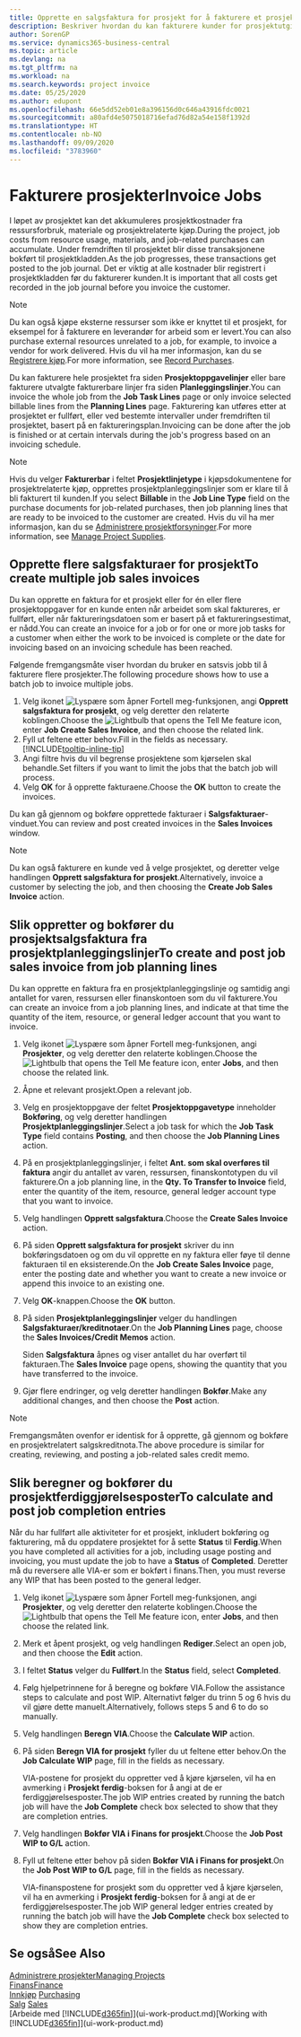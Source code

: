 ```yaml
---
title: Opprette en salgsfaktura for prosjekt for å fakturere et prosjekt | Microsoft-dokumentasjon
description: Beskriver hvordan du kan fakturere kunder for prosjektutgifter etter hvert som et prosjekt skrider frem.
author: SorenGP
ms.service: dynamics365-business-central
ms.topic: article
ms.devlang: na
ms.tgt_pltfrm: na
ms.workload: na
ms.search.keywords: project invoice
ms.date: 05/25/2020
ms.author: edupont
ms.openlocfilehash: 66e5dd52eb01e8a396156d0c646a43916fdc0021
ms.sourcegitcommit: a80afd4e5075018716efad76d82a54e158f1392d
ms.translationtype: HT
ms.contentlocale: nb-NO
ms.lasthandoff: 09/09/2020
ms.locfileid: "3783960"
---
```

# <a name="invoice-jobs"></a><span data-ttu-id="2c2a9-103">Fakturere prosjekter</span><span class="sxs-lookup"><span data-stu-id="2c2a9-103">Invoice Jobs</span></span>
<span data-ttu-id="2c2a9-104">I løpet av prosjektet kan det akkumuleres prosjektkostnader fra ressursforbruk, materiale og prosjektrelaterte kjøp.</span><span class="sxs-lookup"><span data-stu-id="2c2a9-104">During the project, job costs from resource usage, materials, and job-related purchases can accumulate.</span></span> <span data-ttu-id="2c2a9-105">Under fremdriften til prosjektet blir disse transaksjonene bokført til prosjektkladden.</span><span class="sxs-lookup"><span data-stu-id="2c2a9-105">As the job progresses, these transactions get posted to the job journal.</span></span> <span data-ttu-id="2c2a9-106">Det er viktig at alle kostnader blir registrert i prosjektkladden før du fakturerer kunden.</span><span class="sxs-lookup"><span data-stu-id="2c2a9-106">It is important that all costs get recorded in the job journal before you invoice the customer.</span></span>

> [!NOTE]
> <span data-ttu-id="2c2a9-107">Du kan også kjøpe eksterne ressurser som ikke er knyttet til et prosjekt, for eksempel for å fakturere en leverandør for arbeid som er levert.</span><span class="sxs-lookup"><span data-stu-id="2c2a9-107">You can also purchase external resources unrelated to a job, for example, to invoice a vendor for work delivered.</span></span> <span data-ttu-id="2c2a9-108">Hvis du vil ha mer informasjon, kan du se [Registrere kjøp](purchasing-how-record-purchases.md).</span><span class="sxs-lookup"><span data-stu-id="2c2a9-108">For more information, see [Record Purchases](purchasing-how-record-purchases.md).</span></span>

<span data-ttu-id="2c2a9-109">Du kan fakturere hele prosjektet fra siden **Prosjektoppgavelinjer** eller bare fakturere utvalgte fakturerbare linjer fra siden **Planleggingslinjer**.</span><span class="sxs-lookup"><span data-stu-id="2c2a9-109">You can invoice the whole job from the **Job Task Lines** page or only invoice selected billable lines from the **Planning Lines** page.</span></span> <span data-ttu-id="2c2a9-110">Fakturering kan utføres etter at prosjektet er fullført, eller ved bestemte intervaller under fremdriften til prosjektet, basert på en faktureringsplan.</span><span class="sxs-lookup"><span data-stu-id="2c2a9-110">Invoicing can be done after the job is finished or at certain intervals during the job's progress based on an invoicing schedule.</span></span>

> [!NOTE]  
> <span data-ttu-id="2c2a9-111">Hvis du velger **Fakturerbar** i feltet **Prosjektlinjetype** i kjøpsdokumentene for prosjektrelaterte kjøp, opprettes prosjektplanleggingslinjer som er klare til å bli fakturert til kunden.</span><span class="sxs-lookup"><span data-stu-id="2c2a9-111">If you select **Billable** in the **Job Line Type** field on the purchase documents for job-related purchases, then job planning lines that are ready to be invoiced to the customer are created.</span></span> <span data-ttu-id="2c2a9-112">Hvis du vil ha mer informasjon, kan du se [Administrere prosjektforsyninger](projects-how-manage-project-supplies.md).</span><span class="sxs-lookup"><span data-stu-id="2c2a9-112">For more information, see [Manage Project Supplies](projects-how-manage-project-supplies.md).</span></span>

## <a name="to-create-multiple-job-sales-invoices"></a><span data-ttu-id="2c2a9-113">Opprette flere salgsfakturaer for prosjekt</span><span class="sxs-lookup"><span data-stu-id="2c2a9-113">To create multiple job sales invoices</span></span>
<span data-ttu-id="2c2a9-114">Du kan opprette en faktura for et prosjekt eller for én eller flere prosjektoppgaver for en kunde enten når arbeidet som skal faktureres, er fullført, eller når faktureringsdatoen som er basert på et faktureringsestimat, er nådd.</span><span class="sxs-lookup"><span data-stu-id="2c2a9-114">You can create an invoice for a job or for one or more job tasks for a customer when either the work to be invoiced is complete or the date for invoicing based on an invoicing schedule has been reached.</span></span>

<span data-ttu-id="2c2a9-115">Følgende fremgangsmåte viser hvordan du bruker en satsvis jobb til å fakturere flere prosjekter.</span><span class="sxs-lookup"><span data-stu-id="2c2a9-115">The following procedure shows how to use a batch job to invoice multiple jobs.</span></span>  

1. <span data-ttu-id="2c2a9-116">Velg ikonet ![Lyspære som åpner Fortell meg-funksjonen](media/ui-search/search_small.png "Fortell hva du vil gjøre"), angi **Opprett salgsfaktura for prosjekt**, og velg deretter den relaterte koblingen.</span><span class="sxs-lookup"><span data-stu-id="2c2a9-116">Choose the ![Lightbulb that opens the Tell Me feature](media/ui-search/search_small.png "Tell me what you want to do") icon, enter **Job Create Sales Invoice**, and then choose the related link.</span></span>  
2. <span data-ttu-id="2c2a9-117">Fyll ut feltene etter behov.</span><span class="sxs-lookup"><span data-stu-id="2c2a9-117">Fill in the fields as necessary.</span></span> [!INCLUDE[tooltip-inline-tip](includes/tooltip-inline-tip_md.md)]
3. <span data-ttu-id="2c2a9-118">Angi filtre hvis du vil begrense prosjektene som kjørselen skal behandle.</span><span class="sxs-lookup"><span data-stu-id="2c2a9-118">Set filters if you want to limit the jobs that the batch job will process.</span></span>
4. <span data-ttu-id="2c2a9-119">Velg **OK** for å opprette fakturaene.</span><span class="sxs-lookup"><span data-stu-id="2c2a9-119">Choose the **OK** button to create the invoices.</span></span>  

<span data-ttu-id="2c2a9-120">Du kan gå gjennom og bokføre opprettede fakturaer i **Salgsfakturaer**-vinduet.</span><span class="sxs-lookup"><span data-stu-id="2c2a9-120">You can review and post created invoices in the **Sales Invoices** window.</span></span>

> [!NOTE]
> <span data-ttu-id="2c2a9-121">Du kan også fakturere en kunde ved å velge prosjektet, og deretter velge handlingen **Opprett salgsfaktura for prosjekt**.</span><span class="sxs-lookup"><span data-stu-id="2c2a9-121">Alternatively, invoice a customer by selecting the job, and then choosing the **Create Job Sales Invoice** action.</span></span> 

## <a name="to-create-and-post-job-sales-invoice-from-job-planning-lines"></a><span data-ttu-id="2c2a9-122">Slik oppretter og bokfører du prosjektsalgsfaktura fra prosjektplanleggingslinjer</span><span class="sxs-lookup"><span data-stu-id="2c2a9-122">To create and post job sales invoice from job planning lines</span></span>
<span data-ttu-id="2c2a9-123">Du kan opprette en faktura fra en prosjektplanleggingslinje og samtidig angi antallet for varen, ressursen eller finanskontoen som du vil fakturere.</span><span class="sxs-lookup"><span data-stu-id="2c2a9-123">You can create an invoice from a job planning lines, and indicate at that time the quantity of the item, resource, or general ledger account that you want to invoice.</span></span>

1. <span data-ttu-id="2c2a9-124">Velg ikonet ![Lyspære som åpner Fortell meg-funksjonen](media/ui-search/search_small.png "Fortell hva du vil gjøre"), angi **Prosjekter**, og velg deretter den relaterte koblingen.</span><span class="sxs-lookup"><span data-stu-id="2c2a9-124">Choose the ![Lightbulb that opens the Tell Me feature](media/ui-search/search_small.png "Tell me what you want to do") icon, enter **Jobs**, and then choose the related link.</span></span>
2. <span data-ttu-id="2c2a9-125">Åpne et relevant prosjekt.</span><span class="sxs-lookup"><span data-stu-id="2c2a9-125">Open a relevant job.</span></span>
3. <span data-ttu-id="2c2a9-126">Velg en prosjektoppgave der feltet **Prosjektoppgavetype** inneholder **Bokføring**, og velg deretter handlingen **Prosjektplanleggingslinjer**.</span><span class="sxs-lookup"><span data-stu-id="2c2a9-126">Select a job task for which the **Job Task Type** field contains **Posting**, and then choose the **Job Planning Lines** action.</span></span>  
4. <span data-ttu-id="2c2a9-127">På en prosjektplanleggingslinjer, i feltet **Ant. som skal overføres til faktura** angir du antallet av varen, ressursen, finanskontotypen du vil fakturere.</span><span class="sxs-lookup"><span data-stu-id="2c2a9-127">On a job planning line, in the **Qty. To Transfer to Invoice** field, enter the quantity of the item, resource, general ledger account type that you want to invoice.</span></span>  
5. <span data-ttu-id="2c2a9-128">Velg handlingen **Opprett salgsfaktura**.</span><span class="sxs-lookup"><span data-stu-id="2c2a9-128">Choose the **Create Sales Invoice** action.</span></span>
6. <span data-ttu-id="2c2a9-129">På siden **Opprett salgsfaktura for prosjekt** skriver du inn bokføringsdatoen og om du vil opprette en ny faktura eller føye til denne fakturaen til en eksisterende.</span><span class="sxs-lookup"><span data-stu-id="2c2a9-129">On the **Job Create Sales Invoice** page, enter the posting date and whether you want to create a new invoice or append this invoice to an existing one.</span></span>
7. <span data-ttu-id="2c2a9-130">Velg **OK**-knappen.</span><span class="sxs-lookup"><span data-stu-id="2c2a9-130">Choose the **OK** button.</span></span>  
8. <span data-ttu-id="2c2a9-131">På siden **Prosjektplanleggingslinjer** velger du handlingen **Salgsfakturaer/kreditnotaer**.</span><span class="sxs-lookup"><span data-stu-id="2c2a9-131">On the **Job Planning Lines** page, choose the **Sales Invoices/Credit Memos** action.</span></span>

    <span data-ttu-id="2c2a9-132">Siden **Salgsfaktura** åpnes og viser antallet du har overført til fakturaen.</span><span class="sxs-lookup"><span data-stu-id="2c2a9-132">The **Sales Invoice** page opens, showing the quantity that you have transferred to the invoice.</span></span>
9. <span data-ttu-id="2c2a9-133">Gjør flere endringer, og velg deretter handlingen **Bokfør**.</span><span class="sxs-lookup"><span data-stu-id="2c2a9-133">Make any additional changes, and then choose the **Post** action.</span></span>

> [!NOTE]  
>   <span data-ttu-id="2c2a9-134">Fremgangsmåten ovenfor er identisk for å opprette, gå gjennom og bokføre en prosjektrelatert salgskreditnota.</span><span class="sxs-lookup"><span data-stu-id="2c2a9-134">The above procedure is similar for creating, reviewing, and posting a job-related sales credit memo.</span></span>

## <a name="to-calculate-and-post-job-completion-entries"></a><span data-ttu-id="2c2a9-135">Slik beregner og bokfører du prosjektferdiggjørelsesposter</span><span class="sxs-lookup"><span data-stu-id="2c2a9-135">To calculate and post job completion entries</span></span>
<span data-ttu-id="2c2a9-136">Når du har fullført alle aktiviteter for et prosjekt, inkludert bokføring og fakturering, må du oppdatere prosjektet for å sette **Status** til **Ferdig**.</span><span class="sxs-lookup"><span data-stu-id="2c2a9-136">When you have completed all activities for a job, including usage posting and invoicing, you must update the job to have a **Status** of **Completed**.</span></span> <span data-ttu-id="2c2a9-137">Deretter må du reversere alle VIA-er som er bokført i finans.</span><span class="sxs-lookup"><span data-stu-id="2c2a9-137">Then, you must reverse any WIP that has been posted to the general ledger.</span></span>

1. <span data-ttu-id="2c2a9-138">Velg ikonet ![Lyspære som åpner Fortell meg-funksjonen](media/ui-search/search_small.png "Fortell hva du vil gjøre"), angi **Prosjekter**, og velg deretter den relaterte koblingen.</span><span class="sxs-lookup"><span data-stu-id="2c2a9-138">Choose the ![Lightbulb that opens the Tell Me feature](media/ui-search/search_small.png "Tell me what you want to do") icon, enter **Jobs**, and then choose the related link.</span></span>  
2. <span data-ttu-id="2c2a9-139">Merk et åpent prosjekt, og velg handlingen **Rediger**.</span><span class="sxs-lookup"><span data-stu-id="2c2a9-139">Select an open job, and then choose the **Edit** action.</span></span>
3. <span data-ttu-id="2c2a9-140">I feltet **Status** velger du **Fullført**.</span><span class="sxs-lookup"><span data-stu-id="2c2a9-140">In the **Status** field, select **Completed**.</span></span>
4. <span data-ttu-id="2c2a9-141">Følg hjelpetrinnene for å beregne og bokføre VIA.</span><span class="sxs-lookup"><span data-stu-id="2c2a9-141">Follow the assistance steps to calculate and post WIP.</span></span> <span data-ttu-id="2c2a9-142">Alternativt følger du trinn 5 og 6 hvis du vil gjøre dette manuelt.</span><span class="sxs-lookup"><span data-stu-id="2c2a9-142">Alternatively, follows steps 5 and 6 to do so manually.</span></span>  
5. <span data-ttu-id="2c2a9-143">Velg handlingen **Beregn VIA**.</span><span class="sxs-lookup"><span data-stu-id="2c2a9-143">Choose the **Calculate WIP** action.</span></span>
6. <span data-ttu-id="2c2a9-144">På siden **Beregn VIA for prosjekt** fyller du ut feltene etter behov.</span><span class="sxs-lookup"><span data-stu-id="2c2a9-144">On the **Job Calculate WIP** page, fill in the fields as necessary.</span></span>  

     <span data-ttu-id="2c2a9-145">VIA-postene for prosjekt du oppretter ved å kjøre kjørselen, vil ha en avmerking i **Prosjekt ferdig**-boksen for å angi at de er ferdiggjørelsesposter.</span><span class="sxs-lookup"><span data-stu-id="2c2a9-145">The job WIP entries created by running the batch job will have the **Job Complete** check box selected to show that they are completion entries.</span></span>  
7. <span data-ttu-id="2c2a9-146">Velg handlingen **Bokfør VIA i Finans for prosjekt**.</span><span class="sxs-lookup"><span data-stu-id="2c2a9-146">Choose the **Job Post WIP to G/L** action.</span></span>
8. <span data-ttu-id="2c2a9-147">Fyll ut feltene etter behov på siden **Bokfør VIA i Finans for prosjekt**.</span><span class="sxs-lookup"><span data-stu-id="2c2a9-147">On the **Job Post WIP to G/L** page, fill in the fields as necessary.</span></span>  

     <span data-ttu-id="2c2a9-148">VIA-finanspostene for prosjekt som du oppretter ved å kjøre kjørselen, vil ha en avmerking i **Prosjekt ferdig**-boksen for å angi at de er ferdiggjørelsesposter.</span><span class="sxs-lookup"><span data-stu-id="2c2a9-148">The job WIP general ledger entries created by running the batch job will have the **Job Complete** check box selected to show they are completion entries.</span></span>

## <a name="see-also"></a><span data-ttu-id="2c2a9-149">Se også</span><span class="sxs-lookup"><span data-stu-id="2c2a9-149">See Also</span></span>
[<span data-ttu-id="2c2a9-150">Administrere prosjekter</span><span class="sxs-lookup"><span data-stu-id="2c2a9-150">Managing Projects</span></span>](projects-manage-projects.md)  
[<span data-ttu-id="2c2a9-151">Finans</span><span class="sxs-lookup"><span data-stu-id="2c2a9-151">Finance</span></span>](finance.md)  
<span data-ttu-id="2c2a9-152">[Innkjøp](purchasing-manage-purchasing.md)       </span><span class="sxs-lookup"><span data-stu-id="2c2a9-152">[Purchasing](purchasing-manage-purchasing.md)       </span></span>  
<span data-ttu-id="2c2a9-153">[Salg](sales-manage-sales.md)    </span><span class="sxs-lookup"><span data-stu-id="2c2a9-153">[Sales](sales-manage-sales.md)    </span></span>  
<span data-ttu-id="2c2a9-154">[Arbeide med [!INCLUDE[d365fin](includes/d365fin_md.md)]](ui-work-product.md)</span><span class="sxs-lookup"><span data-stu-id="2c2a9-154">[Working with [!INCLUDE[d365fin](includes/d365fin_md.md)]](ui-work-product.md)</span></span>  
